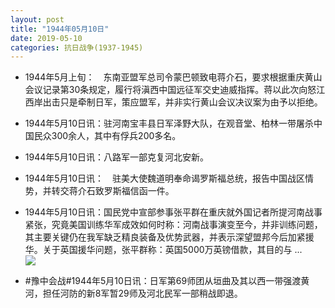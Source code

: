 ```yaml
---
layout: post
title: "1944年05月10日"
date: 2019-05-10
categories: 抗日战争(1937-1945)
---
```


<meta name="referrer" content="no-referrer" />

- 1944年5月上旬：　东南亚盟军总司令蒙巴顿致电蒋介石，要求根据重庆黄山会议记录第30条规定，履行将滇西中国远征军交史迪威指挥。蒋以此次向怒江西岸出击只是牵制日军，策应盟军，并非实行黄山会议决议案为由予以拒绝。 

- 1944年5月10日讯：驻河南宝丰县日军泽野大队，在观音堂、柏林一带屠杀中国民众300余人，其中有俘兵200多名。 

- 1944年5月10日讯：八路军一部克复河北安新。 

- 1944年5月10日讯：　驻美大使魏道明奉命谒罗斯福总统，报告中国战区情势，并转交蒋介石致罗斯福信函一件。 

- 1944年5月10日讯：国民党中宣部参事张平群在重庆就外国记者所提河南战事紧张，究竟美国训练华军成效如何时称：河南战事演变至今，并非训练问题，其主要关键仍在我军缺乏精良装备及优势武器，并表示深望盟邦今后加紧援华。关于英国援华问题，张平群称：英国5000万英镑借款，其目的与 ... <br/><img src="https://wx3.sinaimg.cn/large/aca367d8ly1g2w1fuhdckj20c80900ss.jpg" />

- #豫中会战#1944年5月10日讯：日军第69师团从垣曲及其以西一带强渡黄河，担任河防的新8军暂29师及河北民军一部稍战即退。 

